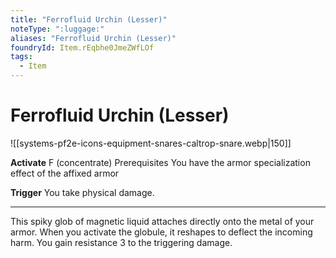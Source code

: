 ```yaml
---
title: "Ferrofluid Urchin (Lesser)"
noteType: ":luggage:"
aliases: "Ferrofluid Urchin (Lesser)"
foundryId: Item.rEqbhe0JmeZWfLOf
tags:
  - Item
---
```


# Ferrofluid Urchin (Lesser)
![[systems-pf2e-icons-equipment-snares-caltrop-snare.webp|150]]

**Activate** F (concentrate) Prerequisites You have the armor specialization effect of the affixed armor

**Trigger** You take physical damage.

* * *

This spiky glob of magnetic liquid attaches directly onto the metal of your armor. When you activate the globule, it reshapes to deflect the incoming harm. You gain resistance 3 to the triggering damage.
